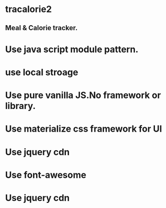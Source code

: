 # tracalorie2
## Meal & Calorie tracker.
# Use java script module pattern.
# use local stroage
# Use pure vanilla JS.No framework or library.
# Use materialize css framework for UI
# Use jquery cdn
# Use font-awesome
# Use jquery cdn


